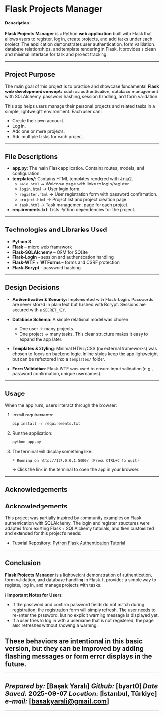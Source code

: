# Flask Projects Manager

#### Description:

**Flask Projects Manager** is a Python **web application** built with Flask that allows users to register, log in, create projects, and add tasks under each project. The application demonstrates user authentication, form validation, database relationships, and template rendering in Flask. It provides a clean and minimal interface for task and project tracking.


---

## Project Purpose
The main goal of this project is to practice and showcase fundamental **Flask web development concepts** such as authentication, database management with SQLAlchemy, password hashing, session handling, and form validation.

This app helps users manage their personal projects and related tasks in a simple, lightweight environment. Each user can:

- Create their own account.
- Log in.
- Add one or more projects.
- Add multiple tasks for each project.

---

## File Descriptions

- **app.py**: The main Flask application. Contains routes, models, and configuration.
- **templates/**: Contains HTML templates rendered with Jinja2.
  - `main.html` → Welcome page with links to login/register.
  - `login.html` → User login form.
  - `register.html` → User registration form with password confirmation.
  - `project.html` → Project list and project creation page.
  - `task.html` → Task management page for each project.
- **requirements.txt**: Lists Python dependencies for the project.



---

## Technologies and Libraries Used

- **Python 3**
- **Flask** – micro web framework
- **Flask-SQLAlchemy** – ORM for SQLite
- **Flask-Login** – session and authentication handling
- **Flask-WTF** + **WTForms** – forms and CSRF protection
- **Flask-Bcrypt** – password hashing

---

## Design Decisions

- **Authentication & Security**:
  Implemented with Flask-Login. Passwords are never stored in plain text but hashed with Bcrypt. Sessions are secured with a `SECRET_KEY`.

- **Database Schema**:
  A simple relational model was chosen:
  - One user → many projects.
  - One project → many tasks.
  This clear structure makes it easy to expand the app later.

- **Templates & Styling**:
  Minimal HTML/CSS (no external frameworks) was chosen to focus on backend logic. Inline styles keep the app lightweight but can be refactored into a `templates/` folder.

- **Form Validation**:
  Flask-WTF was used to ensure input validation (e.g., password confirmation, unique usernames).

---

## Usage

When the app runs, users interact through the browser:

1. Install requirements:
   ```bash
   pip install -r requirements.txt
   ```

2. Run the application:
   ```bash
   python app.py
   ```

3. The terminal will display something like:
   ```
   * Running on http://127.0.0.1:5000/ (Press CTRL+C to quit)
   ```
   ➜ Click the link in the terminal to open the app in your browser.

---
## Acknowledgements

## Acknowledgements

This project was partially inspired by community examples on Flask authentication with SQLAlchemy.
The login and register structures were adapted from existing Flask + SQLAlchemy tutorials, and then customized and extended for this project’s needs:

- Tutorial Repository: [Python Flask Authentication Tutorial](https://github.com/neupanic/Python-Flask-Authentication-Tutorial.git)


---

## Conclusion

**Flask Projects Manager** is a lightweight demonstration of authentication, form validation, and database handling in Flask. It provides a simple way to register, log in, and manage projects with tasks.

ℹ️ **Important Notes for Users:**
- If the password and confirm password fields do not match during registration, the registration form will simply refresh. The user needs to re-enter the password, but no explicit warning message is displayed yet.
- If a user tries to log in with a username that is not registered, the page also refreshes without showing a warning.

These behaviors are intentional in this basic version, but they can be improved by adding **flashing messages** or **form error displays** in the future.  
---

---
*Prepared by:* [Başak Yaralı]
*Github:* [byart0]
*Date Saved:* 2025-09-07
*Location:* [İstanbul, Türkiye]
*e-mail:* [basakyarali@gmail.com]
---

---

